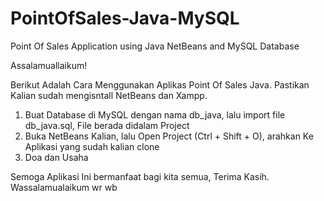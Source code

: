 # PointOfSales-Java-MySQL
Point Of Sales Application using Java NetBeans and MySQL Database

Assalamuallaikum!

Berikut Adalah Cara Menggunakan Aplikas Point Of Sales Java.
Pastikan Kalian sudah mengisntall NetBeans dan Xampp.

1. Buat Database di MySQL dengan nama db_java, lalu import file db_java.sql, File berada didalam Project
2. Buka NetBeans Kalian, lalu Open Project (Ctrl + Shift + O), arahkan Ke Aplikasi yang sudah kalian clone
3. Doa dan Usaha

Semoga Aplikasi Ini bermanfaat bagi kita semua, Terima Kasih.
Wassalamualaikum wr wb
